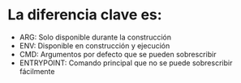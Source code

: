 

# La diferencia clave es:

- ARG: Solo disponible durante la construcción
- ENV: Disponible en construcción y ejecución
- CMD: Argumentos por defecto que se pueden sobrescribir
- ENTRYPOINT: Comando principal que no se puede sobrescribir fácilmente